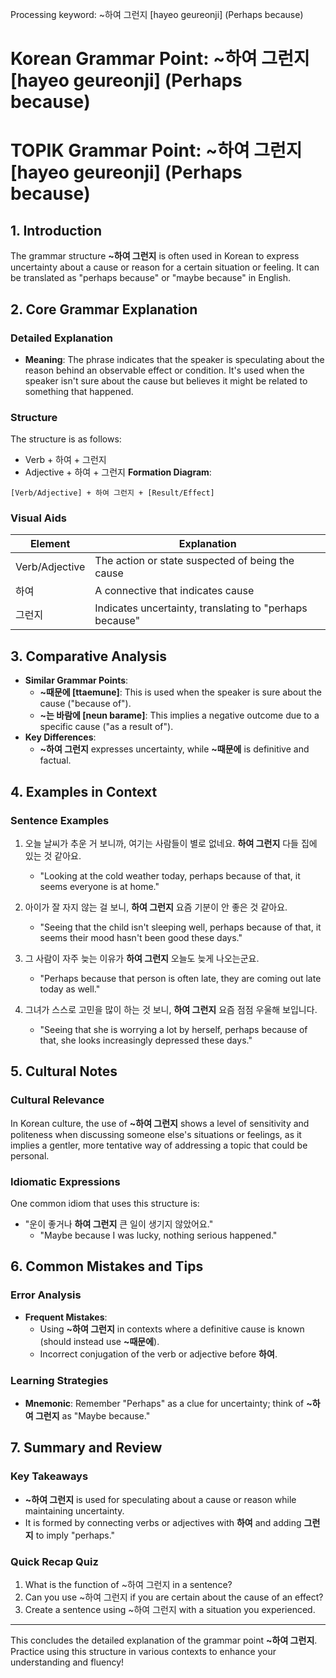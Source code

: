 Processing keyword: ~하여 그런지 [hayeo geureonji] (Perhaps because)
# Korean Grammar Point: ~하여 그런지 [hayeo geureonji] (Perhaps because)
# TOPIK Grammar Point: ~하여 그런지 [hayeo geureonji] (Perhaps because)
## 1. Introduction
The grammar structure **~하여 그런지** is often used in Korean to express uncertainty about a cause or reason for a certain situation or feeling. It can be translated as "perhaps because" or "maybe because" in English.
## 2. Core Grammar Explanation
### Detailed Explanation
- **Meaning**: The phrase indicates that the speaker is speculating about the reason behind an observable effect or condition. It's used when the speaker isn't sure about the cause but believes it might be related to something that happened.
  
### Structure
The structure is as follows:
- Verb + 하여 + 그런지
- Adjective + 하여 + 그런지
**Formation Diagram**:
```
[Verb/Adjective] + 하여 그런지 + [Result/Effect]
```
### Visual Aids
| Element        | Explanation                                |
|----------------|--------------------------------------------|
| Verb/Adjective | The action or state suspected of being the cause |
| 하여          | A connective that indicates cause               |
| 그런지       | Indicates uncertainty, translating to "perhaps because" |
## 3. Comparative Analysis
- **Similar Grammar Points**: 
  - **~때문에 [ttaemune]**: This is used when the speaker is sure about the cause ("because of"). 
  - **~는 바람에 [neun barame]**: This implies a negative outcome due to a specific cause ("as a result of"). 
- **Key Differences**: 
  - **~하여 그런지** expresses uncertainty, while **~때문에** is definitive and factual.
## 4. Examples in Context
### Sentence Examples
1. 오늘 날씨가 추운 거 보니까, 여기는 사람들이 별로 없네요. **하여 그런지** 다들 집에 있는 것 같아요.
   - "Looking at the cold weather today, perhaps because of that, it seems everyone is at home."
   
2. 아이가 잘 자지 않는 걸 보니, **하여 그런지** 요즘 기분이 안 좋은 것 같아요.
   - "Seeing that the child isn't sleeping well, perhaps because of that, it seems their mood hasn't been good these days."
3. 그 사람이 자주 늦는 이유가 **하여 그런지** 오늘도 늦게 나오는군요.
   - "Perhaps because that person is often late, they are coming out late today as well."
4. 그녀가 스스로 고민을 많이 하는 것 보니, **하여 그런지** 요즘 점점 우울해 보입니다.
   - "Seeing that she is worrying a lot by herself, perhaps because of that, she looks increasingly depressed these days."
## 5. Cultural Notes
### Cultural Relevance
In Korean culture, the use of **~하여 그런지** shows a level of sensitivity and politeness when discussing someone else's situations or feelings, as it implies a gentler, more tentative way of addressing a topic that could be personal. 
### Idiomatic Expressions
One common idiom that uses this structure is:
- "운이 좋거나 **하여 그런지** 큰 일이 생기지 않았어요."
  - "Maybe because I was lucky, nothing serious happened."
## 6. Common Mistakes and Tips
### Error Analysis
- **Frequent Mistakes**: 
  - Using **~하여 그런지** in contexts where a definitive cause is known (should instead use **~때문에**).
  - Incorrect conjugation of the verb or adjective before **하여**.
  
### Learning Strategies
- **Mnemonic**: Remember "Perhaps" as a clue for uncertainty; think of **~하여 그런지** as "Maybe because."
## 7. Summary and Review
### Key Takeaways
- **~하여 그런지** is used for speculating about a cause or reason while maintaining uncertainty.
- It is formed by connecting verbs or adjectives with **하여** and adding **그런지** to imply "perhaps."
### Quick Recap Quiz
1. What is the function of ~하여 그런지 in a sentence?
2. Can you use ~하여 그런지 if you are certain about the cause of an effect?
3. Create a sentence using ~하여 그런지 with a situation you experienced.
---
This concludes the detailed explanation of the grammar point **~하여 그런지**. Practice using this structure in various contexts to enhance your understanding and fluency!
